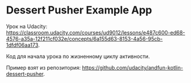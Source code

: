 # Dessert Pusher Example App

Урок на Udacity: https://classroom.udacity.com/courses/ud9012/lessons/e487c600-ed68-4576-a35a-12f211cf032e/concepts/6a155d63-8153-4a56-95cb-1dfdf06aa173.

Код для начала урока по жизненному циклу активности.

Пример взят из репозитория: https://github.com/udacity/andfun-kotlin-dessert-pusher.
